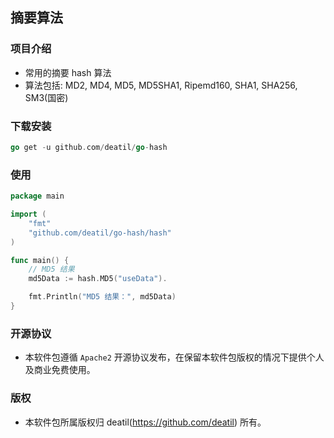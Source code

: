 ## 摘要算法


### 项目介绍

*  常用的摘要 hash 算法
*  算法包括: MD2, MD4, MD5, MD5SHA1, Ripemd160, SHA1, SHA256, SM3(国密)


### 下载安装

~~~go
go get -u github.com/deatil/go-hash
~~~


### 使用

~~~go
package main

import (
    "fmt"
    "github.com/deatil/go-hash/hash"
)

func main() {
    // MD5 结果
    md5Data := hash.MD5("useData").

    fmt.Println("MD5 结果：", md5Data)
}

~~~


### 开源协议

*  本软件包遵循 `Apache2` 开源协议发布，在保留本软件包版权的情况下提供个人及商业免费使用。


### 版权

*  本软件包所属版权归 deatil(https://github.com/deatil) 所有。
